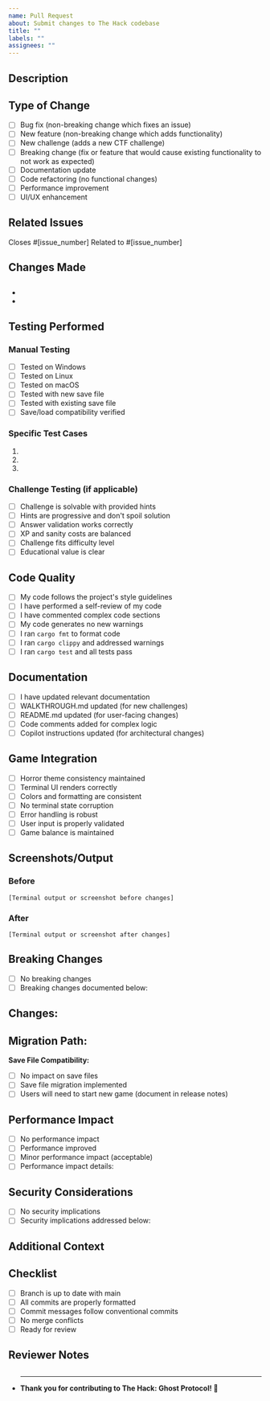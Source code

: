 ```yaml
---
name: Pull Request
about: Submit changes to The Hack codebase
title: ""
labels: ""
assignees: ""
---
```


## Description

<!-- Provide a clear and concise description of your changes -->

## Type of Change

<!-- Mark the relevant option with an 'x' -->

-   [ ] Bug fix (non-breaking change which fixes an issue)
-   [ ] New feature (non-breaking change which adds functionality)
-   [ ] New challenge (adds a new CTF challenge)
-   [ ] Breaking change (fix or feature that would cause existing functionality to not work as expected)
-   [ ] Documentation update
-   [ ] Code refactoring (no functional changes)
-   [ ] Performance improvement
-   [ ] UI/UX enhancement

## Related Issues

<!-- Link to any related issues -->

Closes #[issue_number]
Related to #[issue_number]

## Changes Made

## <!-- List the specific changes you made -->

-
-

## Testing Performed

<!-- Describe the testing you performed -->

### Manual Testing

-   [ ] Tested on Windows
-   [ ] Tested on Linux
-   [ ] Tested on macOS
-   [ ] Tested with new save file
-   [ ] Tested with existing save file
-   [ ] Save/load compatibility verified

### Specific Test Cases

<!-- Describe specific scenarios you tested -->

1.
2.
3.

### Challenge Testing (if applicable)

-   [ ] Challenge is solvable with provided hints
-   [ ] Hints are progressive and don't spoil solution
-   [ ] Answer validation works correctly
-   [ ] XP and sanity costs are balanced
-   [ ] Challenge fits difficulty level
-   [ ] Educational value is clear

## Code Quality

<!-- Confirm code quality standards -->

-   [ ] My code follows the project's style guidelines
-   [ ] I have performed a self-review of my code
-   [ ] I have commented complex code sections
-   [ ] My code generates no new warnings
-   [ ] I ran `cargo fmt` to format code
-   [ ] I ran `cargo clippy` and addressed warnings
-   [ ] I ran `cargo test` and all tests pass

## Documentation

<!-- Confirm documentation is updated -->

-   [ ] I have updated relevant documentation
-   [ ] WALKTHROUGH.md updated (for new challenges)
-   [ ] README.md updated (for user-facing changes)
-   [ ] Code comments added for complex logic
-   [ ] Copilot instructions updated (for architectural changes)

## Game Integration

<!-- Confirm the changes integrate well with the game -->

-   [ ] Horror theme consistency maintained
-   [ ] Terminal UI renders correctly
-   [ ] Colors and formatting are consistent
-   [ ] No terminal state corruption
-   [ ] Error handling is robust
-   [ ] User input is properly validated
-   [ ] Game balance is maintained

## Screenshots/Output

<!-- If applicable, add screenshots or terminal output demonstrating your changes -->

### Before

```
[Terminal output or screenshot before changes]
```

### After

```
[Terminal output or screenshot after changes]
```

## Breaking Changes

<!-- If this introduces breaking changes, describe them and the migration path -->

-   [ ] No breaking changes
-   [ ] Breaking changes documented below:

## **Changes:**

## **Migration Path:**

**Save File Compatibility:**

-   [ ] No impact on save files
-   [ ] Save file migration implemented
-   [ ] Users will need to start new game (document in release notes)

## Performance Impact

<!-- Describe any performance implications -->

-   [ ] No performance impact
-   [ ] Performance improved
-   [ ] Minor performance impact (acceptable)
-   [ ] Performance impact details:

## Security Considerations

<!-- Any security implications? -->

-   [ ] No security implications
-   [ ] Security implications addressed below:

## Additional Context

<!-- Add any other context about the PR here -->

## Checklist

<!-- Final checklist before submission -->

-   [ ] Branch is up to date with main
-   [ ] All commits are properly formatted
-   [ ] Commit messages follow conventional commits
-   [ ] No merge conflicts
-   [ ] Ready for review

## Reviewer Notes

## <!-- Anything specific you want reviewers to focus on? -->

-   ***

    **Thank you for contributing to The Hack: Ghost Protocol! 👻**
